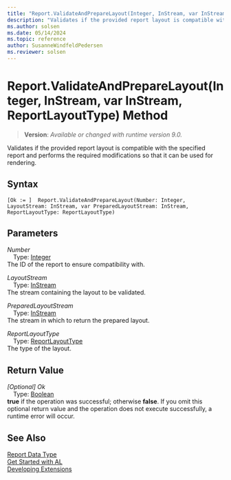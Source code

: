 ```yaml
---
title: "Report.ValidateAndPrepareLayout(Integer, InStream, var InStream, ReportLayoutType) Method"
description: "Validates if the provided report layout is compatible with the specified report and performs the required modifications so that it can be used for rendering."
ms.author: solsen
ms.date: 05/14/2024
ms.topic: reference
author: SusanneWindfeldPedersen
ms.reviewer: solsen
---
```

[//]: # (START>DO_NOT_EDIT)
[//]: # (IMPORTANT:Do not edit any of the content between here and the END>DO_NOT_EDIT.)
[//]: # (Any modifications should be made in the .xml files in the ModernDev repo.)
# Report.ValidateAndPrepareLayout(Integer, InStream, var InStream, ReportLayoutType) Method
> **Version**: _Available or changed with runtime version 9.0._

Validates if the provided report layout is compatible with the specified report and performs the required modifications so that it can be used for rendering.


## Syntax
```AL
[Ok := ]  Report.ValidateAndPrepareLayout(Number: Integer, LayoutStream: InStream, var PreparedLayoutStream: InStream, ReportLayoutType: ReportLayoutType)
```
## Parameters
*Number*  
&emsp;Type: [Integer](../integer/integer-data-type.md)  
The ID of the report to ensure compatibility with.  

*LayoutStream*  
&emsp;Type: [InStream](../instream/instream-data-type.md)  
The stream containing the layout to be validated.  

*PreparedLayoutStream*  
&emsp;Type: [InStream](../instream/instream-data-type.md)  
The stream in which to return the prepared layout.  

*ReportLayoutType*  
&emsp;Type: [ReportLayoutType](../reportlayouttype/reportlayouttype-option.md)  
The type of the layout.  


## Return Value
*[Optional] Ok*  
&emsp;Type: [Boolean](../boolean/boolean-data-type.md)  
**true** if the operation was successful; otherwise **false**.   If you omit this optional return value and the operation does not execute successfully, a runtime error will occur.  


[//]: # (IMPORTANT: END>DO_NOT_EDIT)

## See Also

[Report Data Type](report-data-type.md)  
[Get Started with AL](../../devenv-get-started.md)  
[Developing Extensions](../../devenv-dev-overview.md)